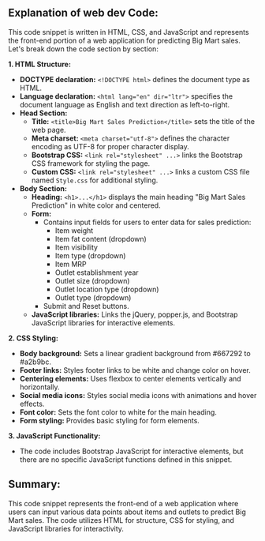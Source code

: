 ## Explanation of web dev Code:

This code snippet is written in HTML, CSS, and JavaScript and represents the front-end portion of a web application for predicting Big Mart sales. Let's break down the code section by section:

**1. HTML Structure:**

* **DOCTYPE declaration:** `<!DOCTYPE html>` defines the document type as HTML.
* **Language declaration:** `<html lang="en" dir="ltr">` specifies the document language as English and text direction as left-to-right.
* **Head Section:**
    * **Title:** `<title>Big Mart Sales Prediction</title>` sets the title of the web page.
    * **Meta charset:** `<meta charset="utf-8">` defines the character encoding as UTF-8 for proper character display.
    * **Bootstrap CSS:** `<link rel="stylesheet" ...>` links the Bootstrap CSS framework for styling the page.
    * **Custom CSS:** `<link rel="stylesheet" ...>` links a custom CSS file named `Style.css` for additional styling.
* **Body Section:**
    * **Heading:** `<h1>...</h1>` displays the main heading "Big Mart Sales Prediction" in white color and centered.
    * **Form:**
        * Contains input fields for users to enter data for sales prediction:
            * Item weight
            * Item fat content (dropdown)
            * Item visibility
            * Item type (dropdown)
            * Item MRP
            * Outlet establishment year
            * Outlet size (dropdown)
            * Outlet location type (dropdown)
            * Outlet type (dropdown)
        * Submit and Reset buttons.
    * **JavaScript libraries:** Links the jQuery, popper.js, and Bootstrap JavaScript libraries for interactive elements.

**2. CSS Styling:**

* **Body background:** Sets a linear gradient background from #667292 to #a2b9bc.
* **Footer links:** Styles footer links to be white and change color on hover.
* **Centering elements:** Uses flexbox to center elements vertically and horizontally.
* **Social media icons:** Styles social media icons with animations and hover effects.
* **Font color:** Sets the font color to white for the main heading.
* **Form styling:** Provides basic styling for form elements.

**3. JavaScript Functionality:**

* The code includes Bootstrap JavaScript for interactive elements, but there are no specific JavaScript functions defined in this snippet.

## Summary:

This code snippet represents the front-end of a web application where users can input various data points about items and outlets to predict Big Mart sales. The code utilizes HTML for structure, CSS for styling, and JavaScript libraries for interactivity. 

